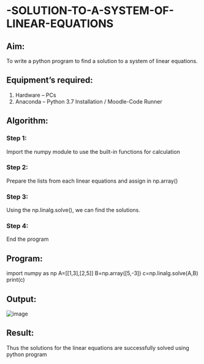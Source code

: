 # -SOLUTION-TO-A-SYSTEM-OF-LINEAR-EQUATIONS
## Aim:
To write a python program to find a solution to a system of linear equations.
## Equipment’s required:
1. 	Hardware – PCs
2. 	Anaconda – Python 3.7 Installation / Moodle-Code Runner
## Algorithm:
### Step 1: 
Import the numpy module to use the built-in functions for calculation
### Step 2: 
Prepare the lists from each linear equations and assign in np.array()
### Step 3: 
Using the np.linalg.solve(), we can find the solutions.
### Step 4: 
End the program
## Program:
import numpy as np
A=[[1,3],[2,5]]
B=np.array([5,-3])
c=np.linalg.solve(A,B)
print(c)

## Output:
![image](https://github.com/user-attachments/assets/fb74dae3-868e-4386-8b86-646b90cf4e0a)

## Result: 
Thus the solutions for the linear equations are successfully solved using python program


